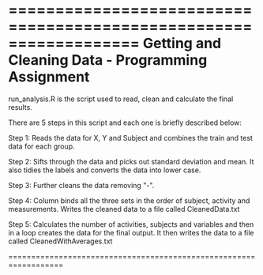 ==================================================================
Getting and Cleaning Data - Programming Assignment
==================================================================
run_analysis.R is the script used to read, clean and calculate the final results.

There are 5 steps in this script and each one is briefly described below:

Step 1: Reads the data for X, Y and Subject and combines the train and test data for each group.

Step 2: Sifts through the data and picks out standard deviation and mean. It also tidies the labels and converts the
data into lower case.

Step 3: Further cleans the data removing "-".

Step 4: Column binds all the three sets in the order of subject, activity and measurements. Writes the cleaned
data to a file called CleanedData.txt

Step 5: Calculates the number of activities, subjects and variables and then in a loop creates the data for the
final output. It then writes the data to a file called CleanedWithAverages.txt

==================================================================
